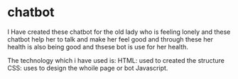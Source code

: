 # chatbot
I Have created these chatbot for the old lady who is feeling lonely and these chatbot help her to talk and make her feel good and through these her health is also being good
and thsese bot is use for her health.

The technology which i have used is:
HTML: used to created the structure
CSS: uses to design the whoile page or bot
Javascript.
